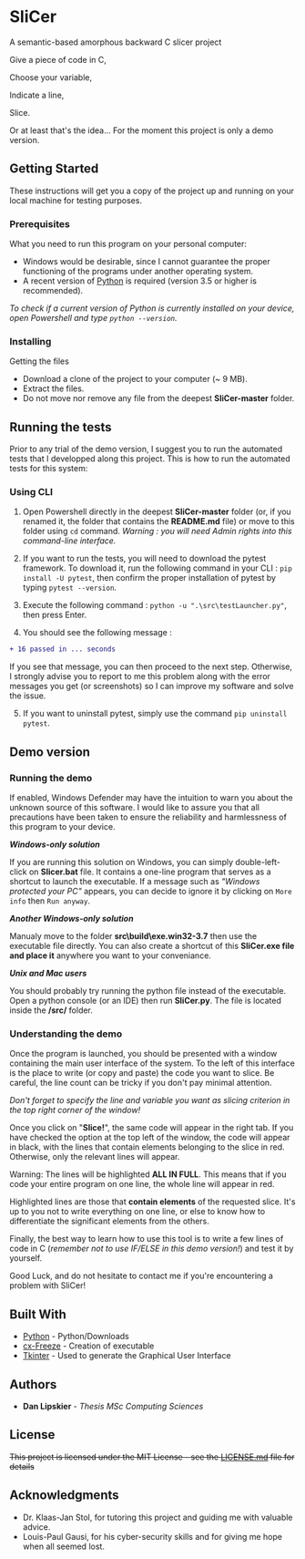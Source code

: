 # SliCer
A semantic-based amorphous backward C slicer project

Give a piece of code in C,

Choose your variable,

Indicate a line,

Slice.


Or at least that's the idea... For the moment this project is only a demo version.

## Getting Started

These instructions will get you a copy of the project up and running on your local machine for testing purposes.

### Prerequisites

What you need to run this program on your personal computer:

- Windows would be desirable, since I cannot guarantee the proper functioning of the programs under another operating system.
- A recent version of [Python](https://www.python.org/downloads/) is required (version 3.5 or higher is recommended). 

*To check if a current version of Python is currently installed on your device, open Powershell and type `python --version`.*

### Installing

Getting the files

- Download a clone of the project to your computer (~ 9 MB).
- Extract the files.
- Do not move nor remove any file from the deepest **SliCer-master** folder.

## Running the tests

Prior to any trial of the demo version, I suggest you to run the automated tests that I developped along this project.
This is how to run the automated tests for this system: 

### Using CLI

1. Open Powershell directly in the deepest **SliCer-master** folder (or, if you renamed it, the folder that contains the **README.md** file)
or move to this folder using `cd` command. *Warning : you will need Admin rights into this command-line interface.*

2. If you want to run the tests, you will need to download the pytest framework. To download it, run the following command in your CLI :
`pip install -U pytest`, then confirm the proper installation of pytest by typing `pytest --version`.

3. Execute the following command : `python -u ".\src\testLauncher.py"`, then press Enter.

4. You should see the following message :

```diff
+ 16 passed in ... seconds
```

If you see that message, you can then proceed to the next step. Otherwise, I strongly advise you to report to me this problem 
along with the error messages you get (or screenshots) so I can improve my software and solve the issue.

5. If you want to uninstall pytest, simply use the command `pip uninstall pytest`.

## Demo version

### Running the demo

If enabled, Windows Defender may have the intuition to warn you about the unknown source of this software. I would like to assure you
that all precautions have been taken to ensure the reliability and harmlessness of this program to your device.

***Windows-only solution***

If you are running this solution on Windows, you can simply double-left-click on **Slicer.bat** file.
It contains a one-line program that serves as a shortcut to launch the executable.
If a message such as *"Windows protected your PC"* appears, you can decide to ignore it by clicking on `More info` then `Run anyway`.

***Another Windows-only solution***

Manualy move to the folder **src\build\exe.win32-3.7** then use the executable file directly. You can also create a shortcut of
this **SliCer.exe file and place it** anywhere you want to your conveniance.

***Unix and Mac users***

You should probably try running the python file instead of the executable. Open a python console (or an IDE) then run **SliCer.py**. The file is located inside the **/src/** folder.

### Understanding the demo

Once the program is launched, you should be presented with a window containing the main user interface of the system. To the left of this interface is the place to write (or copy and paste) the code you want to slice. Be careful, the line count can be tricky if you don't pay minimal attention.

*Don't forget to specify the line and variable you want as slicing criterion in the top right corner of the window!*

Once you click on "**Slice!**", the same code will appear in the right tab. If you have checked the option at the top left of the window, the code will appear in black, with the lines that contain elements belonging to the slice in red. Otherwise, only the relevant lines will appear.

Warning: The lines will be highlighted **ALL IN FULL**. This means that if you code your entire program on one line, the whole line will appear in red.

Highlighted lines are those that **contain elements** of the requested slice. It's up to you not to write everything on one line, or else to know how to differentiate the significant elements from the others.

Finally, the best way to learn how to use this tool is to write a few lines of code in C (*remember not to use IF/ELSE in this demo version!*) and test it by yourself.

Good Luck, and do not hesitate to contact me if you're encountering a problem with SliCer!

## Built With

* [Python](https://www.python.org/downloads/) - Python/Downloads
* [cx-Freeze](https://cx-freeze.readthedocs.io/en/latest/#) - Creation of executable
* [Tkinter](https://wiki.python.org/moin/TkInter) - Used to generate the Graphical User Interface

## Authors

* **Dan Lipskier** - *Thesis MSc Computing Sciences*

## License

~~This project is licensed under the MIT License - see the [LICENSE.md](LICENSE.md) file for details~~

## Acknowledgments

* Dr. Klaas-Jan Stol, for tutoring this project and guiding me with valuable advice.
* Louis-Paul Gausi, for his cyber-security skills and for giving me hope when all seemed lost.



